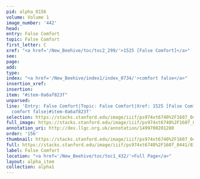 ```yaml
---
pid: alpha_0156
volume: Volume 1
image_number: '442'
head: 
entry: False Comfort
topic: False Comfort
first_letter: C
xref: "<a href='/New_Beehive/toc/toc2_299/'>1525 [False Comfort]</a>"
see: 
page: 
add: 
type: 
index: "<a href='/New_Beehive/index1/index_0734/'>comfort false</a>"
insertion_xref: 
insertion: 
item: "#item-0a6af823f"
unparsed: 
line: 'Entry: False Comfort|Topic: False Comfort|Xref: 1525 [False Comfort]|Index:
  comfort false|#item-0a6af823f'
selection: https://stacks.stanford.edu/image/iiif/ps974xt6740%2F1607_0441/812,4377,3081,706/full/0/default.jpg
full_image: https://stacks.stanford.edu/image/iiif/ps974xt6740%2F1607_0441/full/full/0/default.jpg
annotation_uri: http://dev.llgc.org.uk/annotation/1499700201280
order: '156'
thumbnail: https://stacks.stanford.edu/image/iiif/ps974xt6740%2F1607_0441/812,4377,600,180/250,/0/default.jpg
full: https://stacks.stanford.edu/image/iiif/ps974xt6740%2F1607_0441/812,4377,3081,706/full/0/default.jpg
label: False Comfort
location: "<a href='/New_Beehive/toc/toc1_432/'>Full Page</a>"
layout: alpha_item
collection: alpha1
---
```


